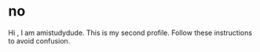 # no
Hi , I am amistudydude.
This is my second profile.
Follow these instructions to avoid confusion.
